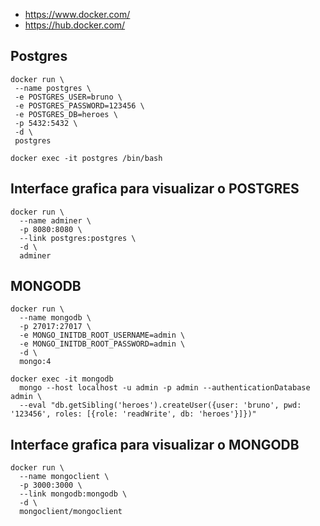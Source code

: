 * https://www.docker.com/
* https://hub.docker.com/

## Postgres
``` 
docker run \
 --name postgres \
 -e POSTGRES_USER=bruno \
 -e POSTGRES_PASSWORD=123456 \
 -e POSTGRES_DB=heroes \
 -p 5432:5432 \
 -d \
 postgres

docker exec -it postgres /bin/bash
 ```

## Interface grafica para visualizar o POSTGRES
```
docker run \
  --name adminer \
  -p 8080:8080 \
  --link postgres:postgres \
  -d \
  adminer
```

## MONGODB
```
docker run \
  --name mongodb \
  -p 27017:27017 \
  -e MONGO_INITDB_ROOT_USERNAME=admin \
  -e MONGO_INITDB_ROOT_PASSWORD=admin \
  -d \
  mongo:4

docker exec -it mongodb
  mongo --host localhost -u admin -p admin --authenticationDatabase admin \
  --eval "db.getSibling('heroes').createUser({user: 'bruno', pwd: '123456', roles: [{role: 'readWrite', db: 'heroes'}]})"

```


## Interface grafica para visualizar o MONGODB
```
docker run \
  --name mongoclient \
  -p 3000:3000 \
  --link mongodb:mongodb \
  -d \
  mongoclient/mongoclient
```
